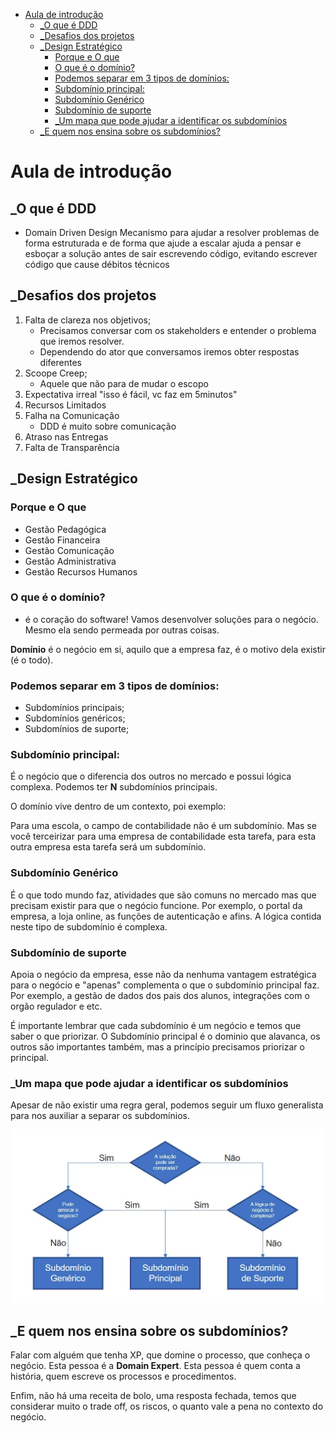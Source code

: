 - [Aula de introdução](#aula-de-introdução)
  - [\_O que é DDD](#_o-que-é-ddd)
  - [\_Desafios dos projetos](#_desafios-dos-projetos)
  - [\_Design Estratégico](#_design-estratégico)
    - [Porque e O que](#porque-e-o-que)
    - [O que é o domínio?](#o-que-é-o-domínio)
    - [Podemos separar em 3 tipos de domínios:](#podemos-separar-em-3-tipos-de-domínios)
    - [Subdomínio principal:](#subdomínio-principal)
    - [Subdomínio Genérico](#subdomínio-genérico)
    - [Subdomínio de suporte](#subdomínio-de-suporte)
    - [\_Um mapa que pode ajudar a identificar os subdomínios](#_um-mapa-que-pode-ajudar-a-identificar-os-subdomínios)
  - [\_E quem nos ensina sobre os subdomínios?](#_e-quem-nos-ensina-sobre-os-subdomínios)

# Aula de introdução

## _O que é DDD
- Domain Driven Design
Mecanismo para ajudar a resolver problemas de forma estruturada e de forma que ajude a escalar
ajuda a pensar e esboçar a solução antes de sair escrevendo código, evitando escrever código que cause débitos técnicos

## _Desafios dos projetos
1. Falta de clareza nos objetivos;
    - Precisamos conversar com os stakeholders e entender o problema que iremos resolver.
    - Dependendo do ator que conversamos iremos obter respostas diferentes
2. Scoope Creep;
    - Aquele que não para de mudar o escopo
3. Expectativa irreal
    "isso é fácil, vc faz em 5minutos"
4. Recursos Limitados
5. Falha na Comunicação
    - DDD é muito sobre comunicação
6. Atraso nas Entregas
7. Falta de Transparência

## _Design Estratégico

### Porque e O que
- Gestão Pedagógica
- Gestão Financeira
- Gestão Comunicação
- Gestão Administrativa
- Gestão Recursos Humanos

### O que é o domínio?
- é o coração do software! Vamos desenvolver soluções para o negócio. Mesmo ela sendo permeada por outras coisas.

**Domínio** é o negócio em si, aquilo que a empresa faz, é o motivo dela existir (é o todo).

### Podemos separar em 3 tipos de domínios:
- Subdomínios principais;
- Subdomínios genéricos;
- Subdomínios de suporte;

### Subdomínio principal:

É o negócio que o diferencia dos outros no mercado e possui lógica complexa. Podemos ter **N** subdomínios principais.

O domínio vive dentro de um contexto, poi exemplo:

Para uma escola, o campo de contabilidade não é um subdomínio. Mas se você terceirizar para uma empresa de contabilidade esta tarefa, para esta outra empresa esta tarefa será um subdomínio.

### Subdomínio Genérico

É o que todo mundo faz, atividades  que são comuns no mercado mas que precisam existir para que o negócio funcione.
Por exemplo, o portal da empresa, a loja online, as funções de autenticação e afins. A lógica contida neste tipo de subdomínio é complexa.


### Subdomínio de suporte

Apoia o negócio da empresa, esse não da nenhuma vantagem estratégica para o negócio e "apenas" complementa o que o subdomínio principal faz. Por exemplo, a gestão de dados dos pais dos alunos, integrações com o orgão regulador e etc.


É importante lembrar que cada subdomínio é um negócio e temos que saber o que priorizar. O Subdomínio principal é o dominio que alavanca, os outros são importantes também, mas a princípio precisamos priorizar o principal.

### _Um mapa que pode ajudar a identificar os subdomínios

Apesar de não existir uma regra geral, podemos seguir um fluxo generalista para nos auxiliar a separar os subdomínios.

![workflow para identificar um subdomínio](images/_identify_subdomains.jpg)


## _E quem nos ensina sobre os subdomínios?

Falar com alguém que tenha XP, que domine o processo, que conheça o negócio.
Esta pessoa é a **Domain Expert**. Esta pessoa é quem conta a história, quem escreve os processos e procedimentos.

Enfim, não há uma receita de bolo, uma resposta fechada, temos que considerar muito o trade off, os riscos, o quanto vale a pena no contexto do negócio.
